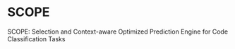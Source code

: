 # SCOPE
SCOPE: Selection and Context-aware Optimized Prediction Engine for Code Classification Tasks
